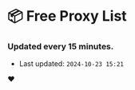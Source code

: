 # :package: Free Proxy List
### Updated every 15 minutes.

- Last updated: `2024-10-23 15:21`

:heart:
